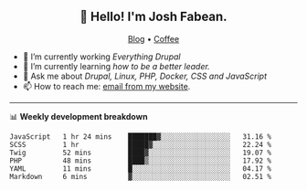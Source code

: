 <h2 align="center">👋 Hello! I'm Josh Fabean.</h2>
<p align="center">
  <a href="https://joshfabean.com">Blog</a> •
  <a href="https://www.buymeacoffee.com/LSxne6Yr4">Coffee</a>
</p>

- 🔭 I’m currently working *Everything Drupal*
- 🌱 I’m currently learning *how to be a better leader.*
- 💬 Ask me about *Drupal, Linux, PHP, Docker, CSS and JavaScript*
- 📫 How to reach me: [email from my website](https://joshfabean.com).

-------

📊 **Weekly development breakdown**
<!--START_SECTION:waka-->

```text
JavaScript   1 hr 24 mins    ███████▓░░░░░░░░░░░░░░░░░   31.16 %
SCSS         1 hr            █████▓░░░░░░░░░░░░░░░░░░░   22.24 %
Twig         52 mins         ████▓░░░░░░░░░░░░░░░░░░░░   19.07 %
PHP          48 mins         ████▒░░░░░░░░░░░░░░░░░░░░   17.92 %
YAML         11 mins         █░░░░░░░░░░░░░░░░░░░░░░░░   04.17 %
Markdown     6 mins          ▓░░░░░░░░░░░░░░░░░░░░░░░░   02.51 %
```

<!--END_SECTION:waka-->

<!--
**fabean/fabean** is a ✨ _special_ ✨ repository because its `README.md` (this file) appears on your GitHub profile.

Here are some ideas to get you started:

- 🔭 I’m currently working on ...
- 🌱 I’m currently learning ...
- 👯 I’m looking to collaborate on ...
- 🤔 I’m looking for help with ...
- 💬 Ask me about ...
- 📫 How to reach me: ...
- 😄 Pronouns: ...
- ⚡ Fun fact: ...
-->
